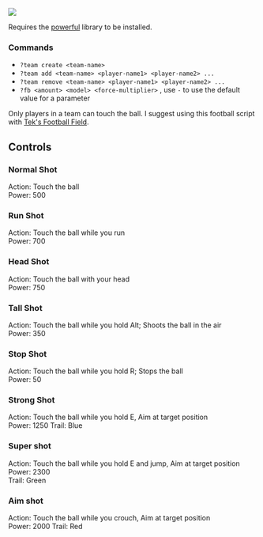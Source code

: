 ![](http://i.imgur.com/aBKQs5K.png)

Requires the [powerful](https://github.com/its-suun/gmod/tree/master/starfall/lib) library to be installed.

### Commands
  - `?team create <team-name>`
  - `?team add <team-name> <player-name1> <player-name2> ...`
  - `?team remove <team-name> <player-name1> <player-name2> ...`
  - `?fb <amount> <model> <force-multiplier>` , use `-` to use the default value for a parameter

Only players in a team can touch the ball.
I suggest using this football script with [Tek's Football Field](https://github.com/its-suun/gmod/blob/master/expression2/tekFootballField.txt).

## Controls

### Normal Shot
Action: Touch the ball  
Power: 500

### Run Shot
Action: Touch the ball while you run  
Power: 700

### Head Shot
Action: Touch the ball with your head  
Power: 750  

### Tall Shot
Action: Touch the ball while you hold Alt; Shoots the ball in the air  
Power: 350  

### Stop Shot
Action: Touch the ball while you hold R; Stops the ball  
Power: 50  

### Strong Shot
Action: Touch the ball while you hold E,  Aim at target position  
Power: 1250 
Trail: Blue  

### Super shot
Action: Touch the ball while you hold E and jump, Aim at target position  
Power: 2300  
Trail: Green  

### Aim shot
Action: Touch the ball while you crouch, Aim at target position  
Power: 2000 
Trail: Red  
